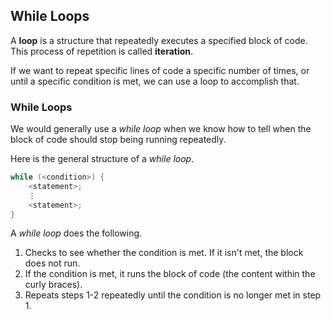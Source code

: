 ## While Loops

A **loop** is a structure that repeatedly executes a specified block of code. This process of repetition is called **iteration**. 

If we want to repeat specific lines of code a specific number of times, or until a specific condition is met, we can use a loop to accomplish that.

### While Loops

We would generally use a *while loop* when we know how to tell when the block of code should stop being running repeatedly.

Here is the general structure of a *while loop*.

```java
while (<condition>) {
    <statement>;
    ⋮
    <statement>;
}
```

A *while loop* does the following.

1. Checks to see whether the condition is met. If it isn't met, the block does not run.
2. If the condition is met, it runs the block of code (the content within the curly braces).
3. Repeats steps 1-2 repeatedly until the condition is no longer met in step 1.
